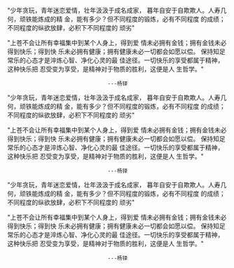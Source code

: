 "少年贪玩，青年迷恋爱情，壮年汲汲于成名成家，
暮年自安于自欺欺人。人寿几何，顽铁能炼成的精
金，能有多少？但不同程度的锻炼，必有不同程度
的成绩；不同程度的纵欲放肆，必积下不同程度的
顽劣"


"上苍不会让所有幸福集中到某个人身上，得到爱
情未必拥有金钱；拥有金钱未必得到快乐；得到快
乐未必拥有健康；拥有健康未必一切都会如愿以偿。
保持知足常乐的心态才是淬炼心智、净化心灵的最
佳途径。一切快乐的享受都属于精神，这种快乐把
忍受变为享受，是精神对于物质的胜利，这便是人
生哲学。"

                                    ---杨铎



"少年贪玩，青年迷恋爱情，壮年汲汲于成名成家，
暮年自安于自欺欺人。人寿几何，顽铁能炼成的精
金，能有多少？但不同程度的锻炼，必有不同程度
的成绩；不同程度的纵欲放肆，必积下不同程度的
顽劣"


"上苍不会让所有幸福集中到某个人身上，得到爱
情未必拥有金钱；拥有金钱未必得到快乐；得到快
乐未必拥有健康；拥有健康未必一切都会如愿以偿。
保持知足常乐的心态才是淬炼心智、净化心灵的最
佳途径。一切快乐的享受都属于精神，这种快乐把
忍受变为享受，是精神对于物质的胜利，这便是人
生哲学。"

                                    ---杨铎

"少年贪玩，青年迷恋爱情，壮年汲汲于成名成家，
暮年自安于自欺欺人。人寿几何，顽铁能炼成的精
金，能有多少？但不同程度的锻炼，必有不同程度
的成绩；不同程度的纵欲放肆，必积下不同程度的
顽劣"


"上苍不会让所有幸福集中到某个人身上，得到爱
情未必拥有金钱；拥有金钱未必得到快乐；得到快
乐未必拥有健康；拥有健康未必一切都会如愿以偿。
保持知足常乐的心态才是淬炼心智、净化心灵的最
佳途径。一切快乐的享受都属于精神，这种快乐把
忍受变为享受，是精神对于物质的胜利，这便是人
生哲学。"

                                    ---杨铎